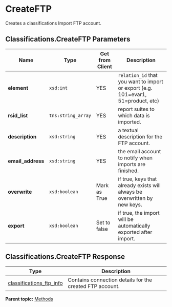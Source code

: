 # CreateFTP

Creates a classifications Import FTP account.

## Classifications.CreateFTP Parameters

|Name|Type|Get from Client|Description|
|----|----|---------------------|-----------|
| **element** | `xsd:int` | YES | `relation_id` that you want to import or export \(e.g. 101=evar1, 51=product, etc\) |
| **rsid\_list** | `tns:string_array` | YES | report suites to which data is imported. |
| **description** | `xsd:string` | YES | a textual description for the FTP account. |
| **email\_address** | `xsd:string` | YES | the email account to notify when imports are finished. |
| **overwrite** | `xsd:boolean` | Mark as True | if true, keys that already exists will always be overwritten by new keys. |
| **export** | `xsd:boolean` | Set to false | if true, the import will be automatically exported after import. |

## Classifications.CreateFTP Response

| Type | Description |
|--------|---------------|
| [classifications\_ftp\_info](../data_types/r_classifications_ftp_info.md#) | Contains connection details for the created FTP account. |

**Parent topic:** [Methods](../methods/classifications_methods.md)

